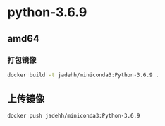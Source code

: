 # python-3.6.9

## amd64
### 打包镜像

```bash
docker build -t jadehh/miniconda3:Python-3.6.9 . 
```

## 上传镜像

```bash
docker push jadehh/miniconda3:Python-3.6.9 
```